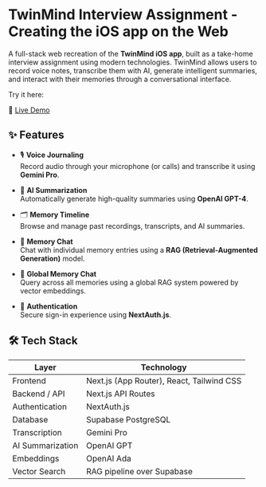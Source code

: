 # TwinMind Interview Assignment - Creating the iOS app on the Web 

A full-stack web recreation of the **TwinMind iOS app**, built as a take-home interview assignment using modern technologies. TwinMind allows users to record voice notes, transcribe them with AI, generate intelligent summaries, and interact with their memories through a conversational interface.

Try it here:

🔗 [Live Demo](https://twinmind.vercel.app)

## ✨ Features

- 🎙️ **Voice Journaling**  
  Record audio through your microphone (or calls) and transcribe it using **Gemini Pro**.

- 🧾 **AI Summarization**  
  Automatically generate high-quality summaries using **OpenAI GPT-4**.

- 🗂️ **Memory Timeline**  
  Browse and manage past recordings, transcripts, and AI summaries.

- 💬 **Memory Chat**  
  Chat with individual memory entries using a **RAG (Retrieval-Augmented Generation)** model.

- 🧠 **Global Memory Chat**  
  Query across all memories using a global RAG system powered by vector embeddings.

- 🔐 **Authentication**  
  Secure sign-in experience using **NextAuth.js**.

## 🛠️ Tech Stack

| Layer           | Technology                    |
|------------------|-------------------------------|
| Frontend         | Next.js (App Router), React, Tailwind CSS |
| Backend / API    | Next.js API Routes             |
| Authentication   | NextAuth.js                   |
| Database         | Supabase PostgreSQL           |
| Transcription    | Gemini Pro                    |
| AI Summarization | OpenAI GPT                    |
| Embeddings       | OpenAI Ada                    |
| Vector Search    | RAG pipeline over Supabase    |

